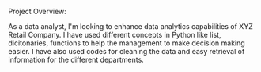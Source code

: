 Project Overview:

As a data analyst, I'm looking to enhance data analytics capabilities of XYZ Retail Company. I have used different concepts in Python like list, dicitonaries, functions to help the  management to make decision making easier. I have also used codes for cleaning the data and easy retrieval of information for the different departments.
